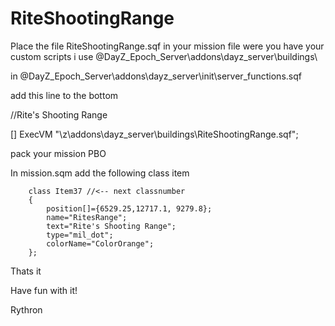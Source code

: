 RiteShootingRange
=================


Place the file RiteShootingRange.sqf in your mission file were you have your custom scripts i use 
@DayZ_Epoch_Server\addons\dayz_server\buildings\

in @DayZ_Epoch_Server\addons\dayz_server\init\server_functions.sqf

add this line to the bottom

//Rite's Shooting Range

[] ExecVM "\z\addons\dayz_server\buildings\RiteShootingRange.sqf";

pack your mission PBO


In mission.sqm add the following class item


	    class Item37 //<-- next classnumber
		{
			position[]={6529.25,12717.1, 9279.8};
			name="RitesRange";
			text="Rite's Shooting Range";
			type="mil_dot";
			colorName="ColorOrange";	
		};

Thats it

Have fun with it!

Rythron
